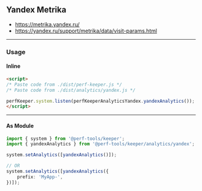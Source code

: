 Yandex Metrika
--------------
- https://metrika.yandex.ru/
- https://yandex.ru/support/metrika/data/visit-params.html

---

### Usage

#### Inline

```html
<script>
/* Paste code from ./dist/perf-keeper.js */
/* Paste code from ./dist/analytics/yandex.js */

perfKeeper.system.listen(perfKeeperAnalyticsYandex.yandexAnalytics());
</script>
```

---

#### As Module

```ts
import { system } from '@perf-tools/keeper';
import { yandexAnalytics } from '@perf-tools/keeper/analytics/yandex';

system.setAnalytics([yandexAnalytics()]);

// OR
system.setAnalytics([yandexAnalytics({
	prefix: 'MyApp-',
})]);
```
